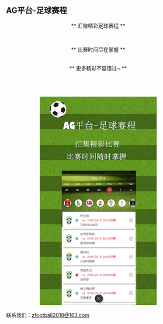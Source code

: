 ## AG平台-足球赛程

<center>
  
** 汇聚精彩足球赛程 **

</center>
<br>
<center>
  
** 比赛时间尽在掌握 **

</center>
<br>
<center>
** 更多精彩不容错过~ **
</center>
<br>
<br>
<br>
<br>

<center><img src="./iPhone.png"></center>


联系我们：zfootball2018@163.com
